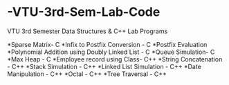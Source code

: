 # -VTU-3rd-Sem-Lab-Code
VTU 3rd Semester Data Structures & C++ Lab Programs

*Sparse Matrix- C
*Infix to Postfix Conversion - C
*Postfix Evaluation
*Polynomial Addition using Doubly Linked List - C
*Queue Simulation- C
*Max Heap - C
*Employee record using Class- C++
*String Concatenation - C++
*Stack Simulation - C++
*Linked List Simulation - C++
*Date Manipulation - C++
*Octal - C++
*Tree Traversal - C++
